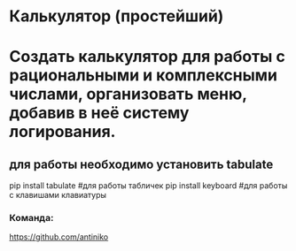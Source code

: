 # Калькулятор (простейший)
# Создать калькулятор для работы с рациональными и комплексными числами, организовать меню, добавив в неё систему логирования.
## для работы необходимо установить tabulate 
pip install tabulate #для работы табличек
pip install keyboard #для работы с клавишами клавиатуры
### Команда:
https://github.com/antiniko

